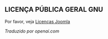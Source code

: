 <!-- Filename: Joomla_Licenses / Display title: Licenças do Joomla   -->

## LICENÇA PÚBLICA GERAL GNU

Por favor, veja [Licenças Joomla](https://docs.joomla.org/Joomla_Licenses)

*Traduzido por openai.com*


